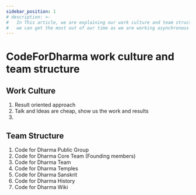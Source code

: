 ```yaml
---
sidebar_position: 1
# description: >-
#   In This article, we are explaining our work culture and team structure so that
#   we can get the most out of our time as we are working asynchronous to each other.
---
```


<!-- @format -->

# CodeForDharma work culture and team structure

## Work Culture

1. Result oriented approach
2. Talk and Ideas are cheap, show us the work and results
3.

## Team Structure

1. Code for Dharma Public Group
2. Code for Dharma Core Team \(Founding members\)
3. Code for Dharma Team
4. Code for Dharma Temples
5. Code for Dharma Sanskrit
6. Code for Dharma History
7. Code for Dharma Wiki
